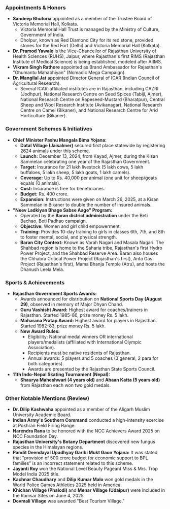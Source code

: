 ### Appointments & Honors

*   **Sandeep Bhutoria** appointed as a member of the Trustee Board of Victoria Memorial Hall, Kolkata.
    *   Victoria Memorial Hall Trust is managed by the Ministry of Culture, Government of India.
    *   Dholpur, known as Red Diamond City for its red stone, provided stones for the Red Fort (Delhi) and Victoria Memorial Hall (Kolkata).
*   **Dr. Pramod Yawale** is the Vice-Chancellor of Rajasthan University of Health Sciences (RUHS), Jaipur, where Rajasthan's first RIMS (Rajasthan Institute of Medical Science) is being established, modeled after AIIMS.
*   **Vikram Singh Rathore** appointed as Brand Ambassador for Rajasthan's "Ghumantu Mahabhiyan" (Nomadic Mega Campaign).
*   **Dr. Mangilal Jat** appointed Director General of ICAR (Indian Council of Agricultural Research).
    *   Several ICAR-affiliated institutes are in Rajasthan, including CAZRI (Jodhpur), National Research Centre on Seed Spices (Tabiji, Ajmer), National Research Centre on Rapeseed-Mustard (Bharatpur), Central Sheep and Wool Research Institute (Avikanagar), National Research Centre on Camel (Bikaner), and National Research Centre for Arid Horticulture (Bikaner).

### Government Schemes & Initiatives

*   **Chief Minister Pashu Mangala Bima Yojana:**
    *   **Datal Village (Jaisalmer)** secured first place statewide by registering 2624 animals under this scheme.
    *   **Launch:** December 13, 2024, from Kayad, Ajmer, during the Kisan Sammelan celebrating one year of the Rajasthan Government.
    *   **Target:** Insurance for 21 lakh livestock (5 lakh cows, 5 lakh buffaloes, 5 lakh sheep, 5 lakh goats, 1 lakh camels).
    *   **Coverage:** Up to Rs. 40,000 per animal (one unit for sheep/goats equals 10 animals).
    *   **Cost:** Insurance is free for beneficiaries.
    *   **Budget:** Rs. 400 crore.
    *   **Expansion:** Instructions were given on March 26, 2025, at a Kisan Sammelan in Bikaner to double the number of insured animals.
*   **"Neev Ladkiyan Bhage Sabse Aage" Program:**
    *   Operated by the **Baran district administration** under the Beti Bachao, Beti Padhao campaign.
    *   **Objective:** Women and girl child empowerment.
    *   **Training:** Provides 10-day training to girls in classes 6th, 7th, and 8th to foster mental, social, and physical strength.
    *   **Baran City Context:** Known as Varah Nagari and Masala Nagari. The Shahbad region is home to the Saharia tribe, Rajasthan's first Hydro Power Project, and the Shahbad Reserve Area. Baran also houses the Chhabra Critical Power Project (Rajasthan's first), Anta Gas Project (Rajasthan's first), Mama Bhanja Temple (Atru), and hosts the Dhanush Leela Mela.

### Sports & Achievements

*   **Rajasthan Government Sports Awards:**
    *   Awards announced for distribution on **National Sports Day (August 29)**, observed in memory of Major Dhyan Chand.
    *   **Guru Vashisht Award:** Highest award for coaches/trainers in Rajasthan. Started 1985-86, prize money Rs. 5 lakh.
    *   **Maharana Pratap Award:** Highest award for players in Rajasthan. Started 1982-83, prize money Rs. 5 lakh.
    *   **New Award Rules:**
        *   Eligibility: National medal winners OR international players/medalists (affiliated with International Olympic Association).
        *   Recipients must be native residents of Rajasthan.
        *   Annual awards: 5 players and 5 coaches (3 general, 2 para for both categories).
        *   Awards are presented by the Rajasthan State Sports Council.
*   **11th Indo-Nepal Skating Tournament (Nepal):**
    *   **Shaurya Maheshwari (4 years old)** and **Ahaan Katta (5 years old)** from Rajasthan each won two gold medals.

### Other Notable Mentions (Review)

*   **Dr. Dilip Kashwaha** appointed as a member of the Aligarh Muslim University Academic Board.
*   **Indian Army's Southern Command** conducted a high-intensity exercise at Pokhran Field Firing Range.
*   **Narendra Rana** to be honored with the NCC Achievers Award 2025 on NCC Foundation Day.
*   **Rajasthan University's Botany Department** discovered new fungus species in the Himalayan regions.
*   **Pandit Deendayal Upadhyay Garibi Mukt Gaon Yojana:** It was stated that "provision of 500 crore budget for economic support to BPL families" is an incorrect statement related to this scheme.
*   **Jayanti Roy** won the National Level Beauty Pageant Miss & Mrs. Trop Model India 2025 title.
*   **Kachnar Chaudhary** and **Dilip Kumar Malo** won gold medals in the World Police Games Athletics 2025 held in America.
*   **Khichan Village (Phalodi)** and **Menar Village (Udaipur)** were included in the Ramsar Sites on June 4, 2025.
*   **Devmali Village** was awarded "Best Tourism Village."